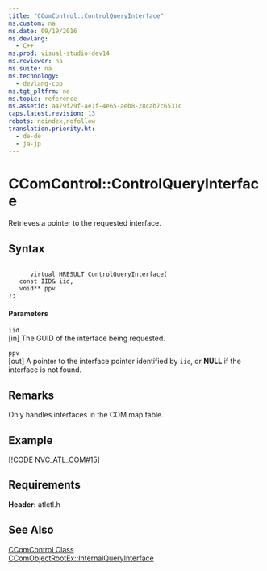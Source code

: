 ```yaml
---
title: "CComControl::ControlQueryInterface"
ms.custom: na
ms.date: 09/19/2016
ms.devlang: 
  - C++
ms.prod: visual-studio-dev14
ms.reviewer: na
ms.suite: na
ms.technology: 
  - devlang-cpp
ms.tgt_pltfrm: na
ms.topic: reference
ms.assetid: a479f29f-ae1f-4e65-aeb8-28cab7c6531c
caps.latest.revision: 13
robots: noindex,nofollow
translation.priority.ht: 
  - de-de
  - ja-jp
---
```

# CComControl::ControlQueryInterface
Retrieves a pointer to the requested interface.  
  
## Syntax  
  
```  
  
      virtual HRESULT ControlQueryInterface(  
   const IID& iid,  
   void** ppv   
);  
```  
  
#### Parameters  
 `iid`  
 [in] The GUID of the interface being requested.  
  
 `ppv`  
 [out] A pointer to the interface pointer identified by `iid`, or **NULL** if the interface is not found.  
  
## Remarks  
 Only handles interfaces in the COM map table.  
  
## Example  
 [!CODE [NVC_ATL_COM#15](../CodeSnippet/VS_Snippets_Cpp/NVC_ATL_COM#15)]  
  
## Requirements  
 **Header:** atlctl.h  
  
## See Also  
 [CComControl Class](../vs140/CComControl-Class.md)   
 [CComObjectRootEx::InternalQueryInterface](../vs140/CComObjectRootEx--InternalQueryInterface.md)